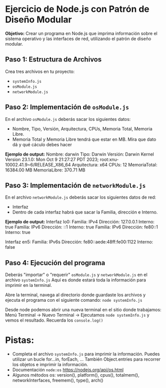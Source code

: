 # Ejercicio de Node.js con Patrón de Diseño Modular

**Objetivo:** 
Crear un programa en Node.js que imprima información sobre el sistema operativo y las interfaces de red, utilizando el patrón de diseño modular.

## Paso 1: Estructura de Archivos

Crea tres archivos en tu proyecto:

   - `systemInfo.js`
   - `osModule.js`
   - `networkModule.js`

## Paso 2: Implementación de `osModule.js`

En el archivo `osModule.js` deberás sacar los siguientes datos:
- Nombre, Tipo, Versión, Arquitectura, CPUs, Memoria Total, Memoria Libre.
- Memoria Total y Memoria Libre tendrá que estar en MB. Mira que dato dá y qué cáculo debes hacer

**Ejemplo de output:**
Nombre: darwin
Tipo: Darwin
Versión: Darwin Kernel Version 23.1.0: Mon Oct  9 21:27:27 PDT 2023; root:xnu-10002.41.9~6/RELEASE_X86_64
Arquitectura: x64
CPUs: 12
MemoriaTotal: 16384.00 MB
MemoriaLibre: 370.71 MB

## Paso 3: Implementación de `networkModule.js`

En el archivo `networkModule.js` deberás sacar los siguientes datos de red:
- Interfaz
- Dentro de cada interfaz habrá que sacar la Familia, dirección e Interno.

**Ejemplo de output:**
Interfaz lo0:
  Familia: IPv4  Dirección: 127.0.0.1
  Interno: true
  Familia: IPv6
  Dirección: ::1
  Interno: true
  Familia: IPv6
  Dirección: fe80::1
  Interno: true

Interfaz en5:
  Familia: IPv6s
  Dirección: fe80::aede:48ff:fe00:1122
  Interno: false

## Paso 4: Ejecución del programa
Deberás "importar" o "requerir" `osModule.js` y `networkModule.js` en el archivo `systemInfo.js` Aquí es donde estará toda la información para imprimir en la terminal.

Abre la terminal, navega al directorio donde guardaste los archivos y ejecuta el programa con el siguiente comando:
`node systemInfo.js`

Desde node podemos abrir una nueva terminal en el sitio donde trabajamos:
Menú Terminal -> Nuevo Terminal -> Ejecutamos `node systemInfo.js` y vemos el resultado. Recuerda los `console.log()`

# Pistas:
- Completa el archivo `systemInfo.js` para imprimir la información. Puedes utilizar un bucle for...in, forEach, ... También Object.entries para recorrer los objetos e imprimir la información.
- Documentación `node:os` https://nodejs.org/api/os.html
- Algunos métodos os: version(), platform(), cpus(), totalmem(), networkInterfaces, freemem(), type(), arch()